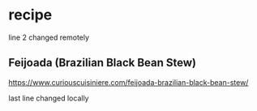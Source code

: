 # recipe
line 2 changed remotely
## Feijoada (Brazilian Black Bean Stew)

 https://www.curiouscuisiniere.com/feijoada-brazilian-black-bean-stew/

last line changed locally
